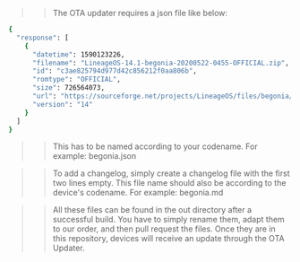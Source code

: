 

>> The OTA updater requires a json file like below:

```bash
{
  "response": [
    {
      "datetime": 1590123226,
      "filename": "LineageOS-14.1-begonia-20200522-0455-OFFICIAL.zip",
      "id": "c3ae825794d977d42c856212f0aa806b",
      "romtype": "OFFICIAL",
      "size": 726564073,
      "url": "https://sourceforge.net/projects/LineageOS/files/begonia/LineageOS-14.1-begonia-20200522-0455-OFFICIAL.zip.zip/download",
      "version": "14"
    }
  ]
}
```

>> This has to be named according to your codename. For example: begonia.json


>> To add a changelog, simply create a changelog file with the first two lines empty. This file name should also be according to the device's codename.
For example: begonia.md

>> All these files can be found in the out directory after a successful build. You have to simply rename them, adapt them to our order, and then pull request the files. Once they are in this repository, devices will receive an update through the OTA Updater.
